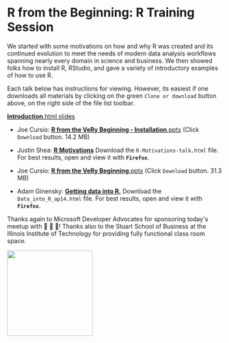 # R from the Beginning: R Training Session

We started with some motivations on how and why R was created and its continued evolution to meet the needs of modern data analysis workflows spanning nearly every domain in science and business. We then showed folks how to install R, RStudio, and gave a variety of introductory examples of how to use R.

Each talk below has instructions for viewing. However, its easiest if one downloads all materials by clicking on the green `Clone or download` button above, on the right side of the file list toolbar.

[**Introduction**.html slides](https://htmlpreview.github.io/?https://github.com/Chicago-R-User-Group/2018-n4-R-from-the-Beginning/blob/master/intro-slides.html#1)

- Joe Cursio: [**R from the VeRy Beginning - Installation**.pptx](https://github.com/Chicago-R-User-Group/2018-n4-R-from-the-Beginning/blob/master/Joe-Cursio/R-from-the-VeRy-Beginning--Installation.pptx) (Click `Download` button. 14.2 MB)

- Justin Shea: [**R Motivations**](https://github.com/Chicago-R-User-Group/2018-n4-R-from-the-Beginning/tree/master/Justin-Shea) Download the `R-Motivations-talk.html` file. For best results, open and view it with **`Firefox`**.

- Joe Cursio: [**R from the VeRy Beginning**.pptx](https://github.com/Chicago-R-User-Group/2018-n4-R-from-the-Beginning/blob/master/Joe-Cursio/R-from-the-VeRy-Beginning--Introduction.pptx) (Click `Download` button. 31.3 MB)

- Adam Ginensky: [**Getting data into R.**](https://github.com/Chicago-R-User-Group/2018-n4-R-from-the-Beginning/tree/master/Adam-Ginensky) Download the `Data_into_R_ap14.html` file. For best results, open and view it with **`Firefox`**.


Thanks again to Microsoft Developer Advocates for sponsoring today's meetup with :pizza: :pizza: :pizza:! Thanks also to the Stuart School of Business at the Illinois Institute of Technology for providing fully functional class room space.

<img src="https://github.com/Chicago-R-User-Group/2018-n4-R-from-the-Beginning/blob/master/images/BitDevAdvocate.png" height="200" />
